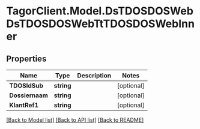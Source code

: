 # TagorClient.Model.DsTDOSDOSWebDsTDOSDOSWebTtTDOSDOSWebInner

## Properties

Name | Type | Description | Notes
------------ | ------------- | ------------- | -------------
**TDOSIdSub** | **string** |  | [optional] 
**Dossiernaam** | **string** |  | [optional] 
**KlantRef1** | **string** |  | [optional] 

[[Back to Model list]](../README.md#documentation-for-models) [[Back to API list]](../README.md#documentation-for-api-endpoints) [[Back to README]](../README.md)

